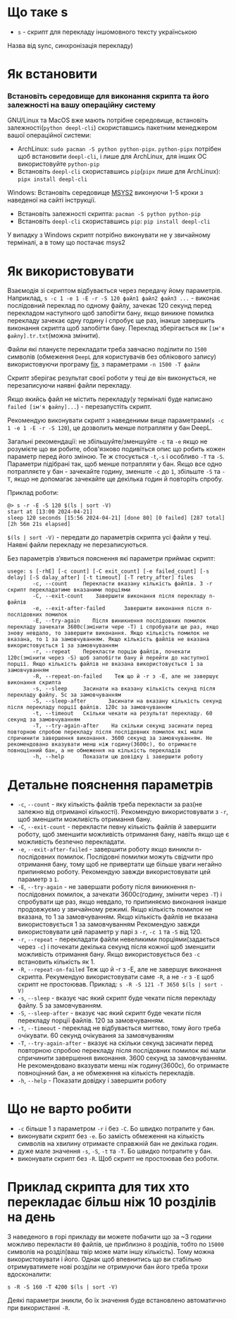 # Що таке s
* `s` - скрипт для перекладу іншомовного тексту українською

Назва від sync, синхронізація перекладу)

# Як встановити

### Встановіть середовище для виконання скрипта та його залежності на вашу операційну систему
GNU/Linux та MacOS вже мають потрібне середовище, встановіть залежності(`python deepl-cli`) скориставшись пакетним менеджером вашої операційної системи:
  - ArchLinux: `sudo pacman -S python python-pipx`. `python-pipx` потрібен щоб встановити `deepl-cli`, і лише для ArchLinux, для інших ОС використовуйте `python-pip`
  - Встановіть `deepl-cli` скориставшись `pip`(`pipx` лише для ArchLinux): `pipx install deepl-cli`

Windows: Встановіть середовище [MSYS2](https://www.msys2.org/) виконуючи 1-5 кроки з наведеної на сайті інструкції.
  - Встановіть залежності скрипта: `pacman -S python python-pip`
  - Встановіть `deepl-cli` скориставшись `pip`: `pip install deepl-cli`

У випадку з Windows скрипт потрібно виконувати не у звичайному терміналі, а в тому що постачає msys2

# Як використовувати

Взаємодія зі скриптом відбувається через передачу йому параметрів. Наприклад, `s -c 1 -e 1 -E -r -S 120 файл1 файл2 файл3 ...` - виконає послідовний переклад по одному файлу, зачекає 120 секунд перед перекладом наступного щоб запобігти бану, якщо виникне помилка перекладу зачекає одну годину і спробує ще раз, інакше завершить виконання скрипта щоб запобігти бану. Переклад зберігається як `[ім'я файлу].tr.txt`(можна змінити).

Файли які плануєте перекладати треба завчасно поділити по `1500` символів (обмеження `DeepL` для користувачів без облікового запису) використовуючи програму [fix](https://github.com/Medoo48/scripts/blob/main/fix_usage.md), з параметрами `-n 1500 -T файли`

Скрипт зберігає результат своєї роботи у теці де він виконується, не перезаписуючи наявні файли перекладу.

Якщо якийсь файл не містить перекладу(у терміналі буде написано `failed [ім'я файлу]...`) - перезапустіть скрипт.

Рекомендую виконувати скрипт з наведеними вище параметрами(`s -c 1 -e 1 -E -r -S 120`), це дозволить менше потрапляти у бан DeepL.

Загальні рекомендації: не збільшуйте/зменшуйте `-c` та `-e` якщо не розумієте що ви робите, обов'язково подивіться опис що робить кожен параметр перед його зміною. Те ж стосується `-t`,`-s` і особливо `-T` та `-S`. Параметри підібрані так, щоб менше потрапляти у бан. Якщо все одно потрапляєте у бан - зачекайте годину, зменште `-c` до `1`, збільште `-S` та `-T`, якщо не допомагає зачекайте ще декілька годин й повторіть спробу.

Приклад роботи:
```
@> s -r -E -S 120 $(ls | sort -V)
start at [13:00 2024-04-21]
sleep 120 seconds [15:56 2024-04-21] [done 80] [0 failed] [287 total] [2h 56m 21s elapsed]
```
`$(ls | sort -V)` - передати до параметрів скрипта усі файли у теці. Наявні файли перекладу не перезаписуються.

Без параметрів зʼявиться пояснення які параметри приймає скрипт: 
```
usege: s [-rhE] [-c count] [-C exit_count] [-e failed_count] [-s delay] [-S dalay_after] [-t timeout] [-T retry_after] files
        -c, --count     Перекласти вказану кількість файлів. З -r скрипт перекладатиме вказаними порціями
        -C, --exit-count    Завершити виконання після перекладу n-файлів
        -e, --exit-after-failed      Завершити виконання після n-послідовних помилок
        -E, --try-again    Після виникнення послідовних помилок перекладу зачекати 3600с(змінити чере -T) і спробувати ще раз, якщо знову невдало, то завершити виконання. Якщо кількість помилок не вказана, то 1 за замовчуванням. Якщо кількість файлів не вказана використовується 1 за замовчуванням
        -r, --repeat    Перекласти порцію файлів, почекати 120с(змінити через -S) щоб запобігти бану й перейти до наступної порції. Якщо кількість файлів не вказана використовується 1 за замовчуванням
        -R, --repeat-on-failed    Теж що й -r з -E, але не завершує виконання скрипта
        -s, --sleep     Засинати на вказану кількість секунд після перекладу файлу. 5с за замовчуванням
        -S, --sleep-after       Засинати на вказану кількість секунд після перекладу порції файлів. 120с за замовчуванням
        -t, --timeout   Скільки чекати на результат перекладу. 60 секунд за замовчуванням
        -T, --try-again-after    На скільки секунд засинати перед повторною спробою перекладу після послідовних помилок які мали спричинити завершення виконання. 3600 секунд за замовчуванням. Не рекомендовано вказувати менш ніж годину(3600с), бо отримаєте повноцінний бан, а не обмеження на кількість перекладів
        -h, --help      Показати цю довідку і завершити роботу
```

# Детальне пояснення параметрів
- `-c`, `--count` - яку кількість файлів треба перекласти за раз(не залежно від отриманої кількості). Рекомендую використовувати з `-r`, щоб зменшити можливість отримання бану.
- `-C`, `--exit-count` - перекласти певну кількість файлів й завершити роботу, щоб зменшити можливість отримання бану, навіть якщо ще є можливість безпечно перекладати.
- `-e`, `--exit-after-failed` - завершити роботу якщо виникли n-послідовних помилок. Послідовні помилки можуть свідчити про отримання бану, тому щоб не привертати ще більше уваги негайно припиняємо роботу. Рекомендую завжди використовувати цей параметр з `1`.
- `-E`, `--try-again` - не завершати роботу після виникнення n-послідовних помилок, а зачекати 3600с(годину, змінити через `-T`) і спробувати ще раз, якщо невдало, то припиняємо виконання інакше продовжуємо у звичайному режимі. Якщо кількість помилок не вказана, то 1 за замовчуванням. Якщо кількість файлів не вказана використовується 1 за замовчуванням Рекомендую завжди використовувати цей параметр у парі з `-r`, `-c 1` та `-S` від 120.
- `-r`, `--repeat` - перекладати файли невеликими порціями(задається через `-c`) і почекати декілька секунд після кожної щоб зменшити можливість отримання бану. Якщо використовується без `-c` встановить кількість як 1.
- `-R`, `--repeat-on-failed`    Теж що й -r з -E, але не завершує виконання скрипта. Рекумендую використовувати саме `-R`, а не `-r` з `-E` щоб скрипт не простоював. Приклад: `s -R -S 121 -T 3650 $(ls | sort -V)`
- `-s`, `--sleep` - вказує час який скрипт буде чекати після перекладу файлу. 5 за замовчуванням.
- `-S`, `--sleep-after` - вказує час який скрипт буде чекати після перекладу порції файлів. 120 за замовчуванням.
- `-t`, `--timeout` - переклад не відбувається миттєво, тому його треба очікувати. 60 секунд очікування за замовчуванням
- `-T`, `--try-again-after` - вказує на скільки секунд засинати перед повторною спробою перекладу після послідовних помилок які мали спричинити завершення виконання. 3600 секунд за замовчуванням. Не рекомендовано вказувати менш ніж годину(3600с), бо отримаєте повноцінний бан, а не обмеження на кількість перекладів.
- `-h`, `--help` - Показати довідку і завершити роботу

# Що не варто робити
- `-c` більше 1 з параметром `-r` і без `-C`. Бо швидко потрапите у бан.
- виконувати скрипт без `-e`. Бо замість обмеження на кількість символів на хвилину отримаєте справжній бан не декілька годин.
- дуже мале значення `-s`, `-S`, `-t` та `-T`. Бо швидко потрапите у бан.
- виконувати скрипт без `-R`. Щоб скрипт не простоював без роботи.

# Приклад скрипта для тих хто перекладає більш ніж 10 розділів на день
З наведеного в горі прикладу ви можете побачити що за ~3 години можливо перекласти `80` файлів, це приблизно `8` розділів, тобто по `15000` символів на розділ(ваш твір може мати іншу кількість). Тому можна використовувати і його. Однак щоб впевнитись що ви стабільно отримуватимете нові розділи не отримуючи бан його треба трохи вдосконалити:

`s -R -S 160 -T 4200 $(ls | sort -V)`

Деякі параметри зникли, бо їх значення буде встановлено автоматично при використанні `-R`.
